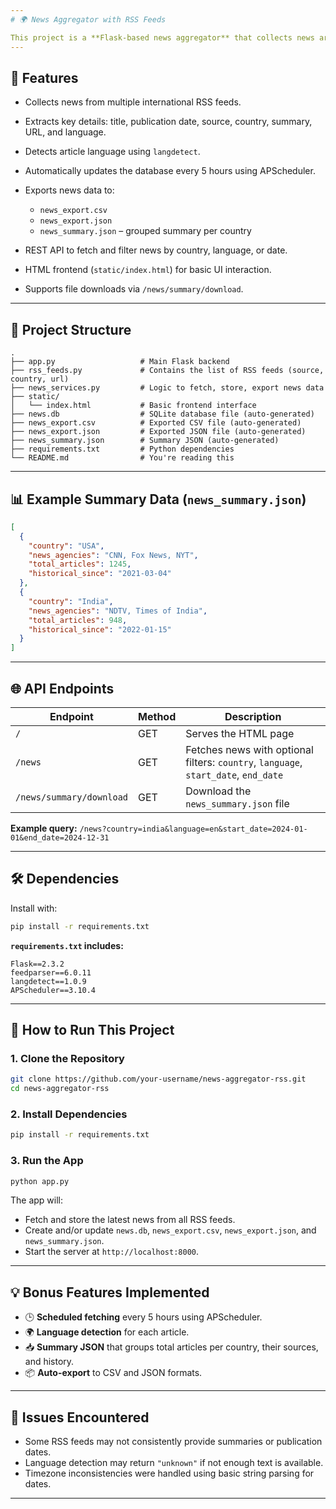 ```yaml
---
# 🌍 News Aggregator with RSS Feeds

This project is a **Flask-based news aggregator** that collects news articles from various **RSS feeds** around the world, detects their language, stores them in a local SQLite database, and exports them to both CSV and JSON formats. It also provides a downloadable **summary JSON** file for insights such as total articles, sources, and earliest publication dates per country.
---
```


## 📌 Features

- Collects news from multiple international RSS feeds.
- Extracts key details: title, publication date, source, country, summary, URL, and language.
- Detects article language using `langdetect`.
- Automatically updates the database every 5 hours using APScheduler.
- Exports news data to:

  - `news_export.csv`
  - `news_export.json`
  - `news_summary.json` – grouped summary per country

- REST API to fetch and filter news by country, language, or date.
- HTML frontend (`static/index.html`) for basic UI interaction.
- Supports file downloads via `/news/summary/download`.

---

## 📁 Project Structure

```
.
├── app.py                   # Main Flask backend
├── rss_feeds.py             # Contains the list of RSS feeds (source, country, url)
├── news_services.py         # Logic to fetch, store, export news data
├── static/
│   └── index.html           # Basic frontend interface
├── news.db                  # SQLite database file (auto-generated)
├── news_export.csv          # Exported CSV file (auto-generated)
├── news_export.json         # Exported JSON file (auto-generated)
├── news_summary.json        # Summary JSON (auto-generated)
├── requirements.txt         # Python dependencies
└── README.md                # You're reading this
```

---

## 📊 Example Summary Data (`news_summary.json`)

```json
[
  {
    "country": "USA",
    "news_agencies": "CNN, Fox News, NYT",
    "total_articles": 1245,
    "historical_since": "2021-03-04"
  },
  {
    "country": "India",
    "news_agencies": "NDTV, Times of India",
    "total_articles": 948,
    "historical_since": "2022-01-15"
  }
]
```

---

## 🌐 API Endpoints

| Endpoint                 | Method | Description                                                                         |
| ------------------------ | ------ | ----------------------------------------------------------------------------------- |
| `/`                      | GET    | Serves the HTML page                                                                |
| `/news`                  | GET    | Fetches news with optional filters: `country`, `language`, `start_date`, `end_date` |
| `/news/summary/download` | GET    | Download the `news_summary.json` file                                               |

**Example query:**
`/news?country=india&language=en&start_date=2024-01-01&end_date=2024-12-31`

---

## 🛠 Dependencies

Install with:

```bash
pip install -r requirements.txt
```

**`requirements.txt` includes:**

```
Flask==2.3.2
feedparser==6.0.11
langdetect==1.0.9
APScheduler==3.10.4
```

---

## 🚀 How to Run This Project

### 1. Clone the Repository

```bash
git clone https://github.com/your-username/news-aggregator-rss.git
cd news-aggregator-rss
```

### 2. Install Dependencies

```bash
pip install -r requirements.txt
```

### 3. Run the App

```bash
python app.py
```

The app will:

- Fetch and store the latest news from all RSS feeds.
- Create and/or update `news.db`, `news_export.csv`, `news_export.json`, and `news_summary.json`.
- Start the server at `http://localhost:8000`.

---

## 💡 Bonus Features Implemented

- 🕒 **Scheduled fetching** every 5 hours using APScheduler.
- 🌍 **Language detection** for each article.
- 📥 **Summary JSON** that groups total articles per country, their sources, and history.
- 📦 **Auto-export** to CSV and JSON formats.

---

## 🧩 Issues Encountered

- Some RSS feeds may not consistently provide summaries or publication dates.
- Language detection may return `"unknown"` if not enough text is available.
- Timezone inconsistencies were handled using basic string parsing for dates.

---
